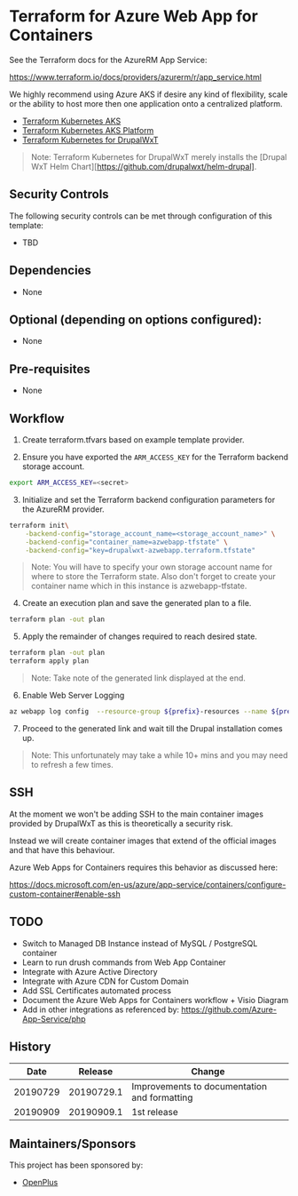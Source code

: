 # Terraform for Azure Web App for Containers

See the Terraform docs for the AzureRM App Service:

https://www.terraform.io/docs/providers/azurerm/r/app_service.html

We highly recommend using Azure AKS if desire any kind of flexibility, scale or the ability to host more then one application onto a centralized platform.

* [Terraform Kubernetes AKS](https://github.com/canada-ca-terraform-modules/terraform-kubernetes-aks)
* [Terraform Kubernetes AKS Platform](https://github.com/canada-ca-terraform-modules/terraform-kubernetes-aks-platform)
* [Terraform Kubernetes for DrupalWxT](https://github.com/drupalwxt/terraform-kubernetes-drupalwxt)

> Note: Terraform Kubernetes for DrupalWxT merely installs the [Drupal WxT Helm Chart][https://github.com/drupalwxt/helm-drupal].

## Security Controls

The following security controls can be met through configuration of this template:

* TBD

## Dependencies

* None

## Optional (depending on options configured):

* None

## Pre-requisites

* None

## Workflow

1. Create terraform.tfvars based on example template provider.

2. Ensure you have exported the `ARM_ACCESS_KEY` for the Terraform backend storage account.

```sh
export ARM_ACCESS_KEY=<secret>
```

3. Initialize and set the Terraform backend configuration parameters for the AzureRM provider.

```sh
terraform init\
    -backend-config="storage_account_name=<storage_account_name>" \
    -backend-config="container_name=azwebapp-tfstate" \
    -backend-config="key=drupalwxt-azwebapp.terraform.tfstate"
```

> Note: You will have to specify your own storage account name for where to store the Terraform state. Also don't forget to create your container name which in this instance is azwebapp-tfstate.

4. Create an execution plan and save the generated plan to a file.

```sh
terraform plan -out plan
```

5. Apply the remainder of changes required to reach desired state.

```sh
terraform plan -out plan
terraform apply plan
```

> Note: Take note of the generated link displayed at the end.

6. Enable Web Server Logging

```sh
az webapp log config  --resource-group ${prefix}-resources --name ${prefix}-appservice --web-server-logging filesystem
```

7. Proceed to the generated link and wait till the Drupal installation comes up.

> Note: This unfortunately may take a while 10+ mins and you may need to refresh a few times.

## SSH

At the moment we won't be adding SSH to the main container images provided by DrupalWxT as this is theoretically a security risk.

Instead we will create container images that extend of the official images and that have this behaviour.

Azure Web Apps for Containers requires this behavior as discussed here:

https://docs.microsoft.com/en-us/azure/app-service/containers/configure-custom-container#enable-ssh

## TODO

* Switch to Managed DB Instance instead of MySQL / PostgreSQL container
* Learn to run drush commands from Web App Container
* Integrate with Azure Active Directory
* Integrate with Azure CDN for Custom Domain
* Add SSL Certificates automated process
* Document the Azure Web Apps for Containers workflow + Visio Diagram
* Add in other integrations as referenced by: https://github.com/Azure-App-Service/php

## History

| Date     | Release    | Change                                                     |
| -------- | ---------- | ---------------------------------------------------------- |
| 20190729 | 20190729.1 | Improvements to documentation and formatting               |
| 20190909 | 20190909.1 | 1st release                                                |

## Maintainers/Sponsors

This project has been sponsored by:

* [OpenPlus](https://openplus.ca)
